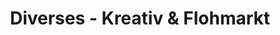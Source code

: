 ---
title: "Diverses - Kreativ & Flohmarkt"
url: /augsburg/diverses-kreativ-und-flohmarkt/
shop: Gebrauchtwaren
---